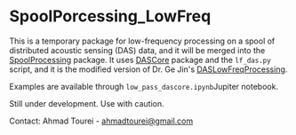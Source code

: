 # SpoolPorcessing_LowFreq
This is a temporary package for low-frequency processing on a spool of distributed acoustic sensing (DAS) data, and it will be merged into the [SpoolProcessing](https://github.com/DASDAE/SpoolProcessing) package. It uses [DASCore](https://dascore.org/) package and the ```lf_das.py``` script, and it is the modified version of Dr. Ge Jin's [DASLowFreqProcessing](https://github.com/DASDAE/DASLowFreqProcessing). 

Examples are available through ```low_pass_dascore.ipynb```Jupiter notebook.

Still under development. Use with caution.

Contact: Ahmad Tourei - ahmadtourei@gmail.com

